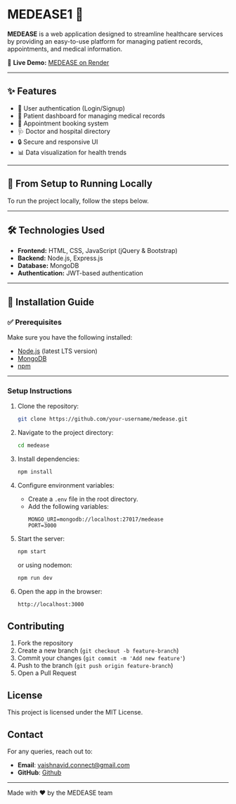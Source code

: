 # MEDEASE1 🏥

**MEDEASE** is a web application designed to streamline healthcare services by providing an easy-to-use platform for managing patient records, appointments, and medical information.

🔗 **Live Demo:** [MEDEASE on Render](https://medease-11.onrender.com)

---

## ✨ Features

- 🔐 User authentication (Login/Signup)
- 🧾 Patient dashboard for managing medical records
- 📅 Appointment booking system
- 🩺 Doctor and hospital directory
- 🔒 Secure and responsive UI
- 📊 Data visualization for health trends

---

## 📍 From Setup to Running Locally

To run the project locally, follow the steps below.

---

## 🛠️ Technologies Used

- **Frontend:** HTML, CSS, JavaScript (jQuery & Bootstrap)
- **Backend:** Node.js, Express.js
- **Database:** MongoDB
- **Authentication:** JWT-based authentication

---

## 🚀 Installation Guide

### ✅ Prerequisites

Make sure you have the following installed:

- [Node.js](https://nodejs.org/) (latest LTS version)
- [MongoDB](https://www.mongodb.com/)
- [npm](https://www.npmjs.com/)

---

### Setup Instructions
1. Clone the repository:
   ```sh
   git clone https://github.com/your-username/medease.git
   ```
2. Navigate to the project directory:
   ```sh
   cd medease
   ```
3. Install dependencies:
   ```sh
   npm install
   ```
4. Configure environment variables:
   - Create a `.env` file in the root directory.
   - Add the following variables:
     ```env
     MONGO_URI=mongodb://localhost:27017/medease
     PORT=3000
     ```
5. Start the server:
   ```sh
   npm start
   ```
   or using nodemon:
   ```sh
   npm run dev
   ```

6. Open the app in the browser:
   ```sh
   http://localhost:3000
   ```
## Contributing
1. Fork the repository
2. Create a new branch (`git checkout -b feature-branch`)
3. Commit your changes (`git commit -m 'Add new feature'`)
4. Push to the branch (`git push origin feature-branch`)
5. Open a Pull Request

## License
This project is licensed under the MIT License.

## Contact
For any queries, reach out to:
- **Email**: vaishnavid.connect@gmail.com
- **GitHub**: [Github](https://github.com/vaishnavi-d28)

---
Made with ❤️ by the MEDEASE team
